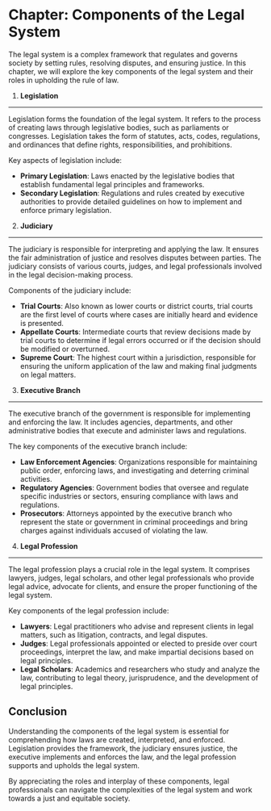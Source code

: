 Chapter: Components of the Legal System
=======================================

The legal system is a complex framework that regulates and governs society by setting rules, resolving disputes, and ensuring justice. In this chapter, we will explore the key components of the legal system and their roles in upholding the rule of law.

1. **Legislation**
------------------

Legislation forms the foundation of the legal system. It refers to the process of creating laws through legislative bodies, such as parliaments or congresses. Legislation takes the form of statutes, acts, codes, regulations, and ordinances that define rights, responsibilities, and prohibitions.

Key aspects of legislation include:

* **Primary Legislation**: Laws enacted by the legislative bodies that establish fundamental legal principles and frameworks.
* **Secondary Legislation**: Regulations and rules created by executive authorities to provide detailed guidelines on how to implement and enforce primary legislation.

2. **Judiciary**
----------------

The judiciary is responsible for interpreting and applying the law. It ensures the fair administration of justice and resolves disputes between parties. The judiciary consists of various courts, judges, and legal professionals involved in the legal decision-making process.

Components of the judiciary include:

* **Trial Courts**: Also known as lower courts or district courts, trial courts are the first level of courts where cases are initially heard and evidence is presented.
* **Appellate Courts**: Intermediate courts that review decisions made by trial courts to determine if legal errors occurred or if the decision should be modified or overturned.
* **Supreme Court**: The highest court within a jurisdiction, responsible for ensuring the uniform application of the law and making final judgments on legal matters.

3. **Executive Branch**
-----------------------

The executive branch of the government is responsible for implementing and enforcing the law. It includes agencies, departments, and other administrative bodies that execute and administer laws and regulations.

The key components of the executive branch include:

* **Law Enforcement Agencies**: Organizations responsible for maintaining public order, enforcing laws, and investigating and deterring criminal activities.
* **Regulatory Agencies**: Government bodies that oversee and regulate specific industries or sectors, ensuring compliance with laws and regulations.
* **Prosecutors**: Attorneys appointed by the executive branch who represent the state or government in criminal proceedings and bring charges against individuals accused of violating the law.

4. **Legal Profession**
-----------------------

The legal profession plays a crucial role in the legal system. It comprises lawyers, judges, legal scholars, and other legal professionals who provide legal advice, advocate for clients, and ensure the proper functioning of the legal system.

Key components of the legal profession include:

* **Lawyers**: Legal practitioners who advise and represent clients in legal matters, such as litigation, contracts, and legal disputes.
* **Judges**: Legal professionals appointed or elected to preside over court proceedings, interpret the law, and make impartial decisions based on legal principles.
* **Legal Scholars**: Academics and researchers who study and analyze the law, contributing to legal theory, jurisprudence, and the development of legal principles.

Conclusion
----------

Understanding the components of the legal system is essential for comprehending how laws are created, interpreted, and enforced. Legislation provides the framework, the judiciary ensures justice, the executive implements and enforces the law, and the legal profession supports and upholds the legal system.

By appreciating the roles and interplay of these components, legal professionals can navigate the complexities of the legal system and work towards a just and equitable society.
